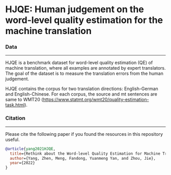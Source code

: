 # HJQE: Human judgement on the word-level quality estimation for the machine translation

### Data
----------
HJQE is a benchmark dataset for word-level quality estimation (QE) of machine translation, where all examples are annotated by expert translators. The goal of the dataset is to measure the translation errors from the human judgement. 

HJQE contains the corpus for two translation directions: English-German and English-Chinese. For each corpus, the source and mt sentences are same to WMT20 (https://www.statmt.org/wmt20/quality-estimation-task.html).

### Citation
------------
Please cite the following paper if you found the resources in this repository useful.
```bibtex
@article{yang2021HJQE,
  title={Rethink about the Word-level Quality Estimation for Machine Translation from Human Judgement},
  author={Yang, Zhen, Meng, Fandong, Yuanmeng Yan, and Zhou, Jie},
  year={2022}
}
```
